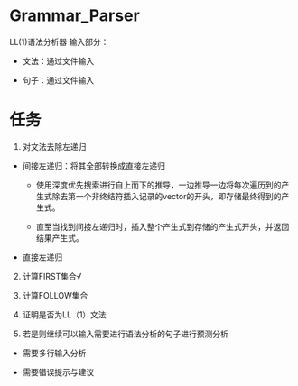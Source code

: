 # Grammar_Parser
 LL(1)语法分析器
 输入部分：

- 文法：通过文件输入

- 句子：通过文件输入


# 任务

1. 对文法去除左递归

- 间接左递归：将其全部转换成直接左递归

    - 使用深度优先搜索进行自上而下的推导，一边推导一边将每次遍历到的产生式除去第一个非终结符插入记录的vector<string>的开头，即存储最终得到的产生式。

    - 直至当找到间接左递归时，插入整个产生式到存储的产生式开头，并返回结果产生式。

- 直接左递归

2. 计算FIRST集合√

3. 计算FOLLOW集合

4. 证明是否为LL（1）文法

5. 若是则继续可以输入需要进行语法分析的句子进行预测分析

- 需要多行输入分析

- 需要错误提示与建议
